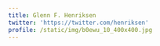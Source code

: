 ```yaml
---
title: Glenn F. Henriksen
twitter: 'https://twitter.com/henriksen'
profile: /static/img/b0ewu_10_400x400.jpg
---
```


